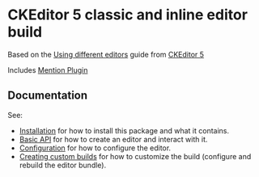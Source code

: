 CKEditor 5 classic and inline editor build
========================================

Based on the [Using different editors](https://ckeditor.com/docs/ckeditor5/latest/builds/guides/integration/advanced-setup.html#scenario-3-using-two-different-editors) guide from [CKEditor 5](https://ckeditor.com/docs/ckeditor5/latest/index.html)

Includes [Mention Plugin](https://ckeditor.com/docs/ckeditor5/latest/features/mentions.html)
## Documentation

See:

* [Installation](https://ckeditor.com/docs/ckeditor5/latest/builds/guides/integration/installation.html) for how to install this package and what it contains.
* [Basic API](https://ckeditor.com/docs/ckeditor5/latest/builds/guides/integration/basic-api.html) for how to create an editor and interact with it.
* [Configuration](https://ckeditor.com/docs/ckeditor5/latest/builds/guides/integration/configuration.html) for how to configure the editor.
* [Creating custom builds](https://ckeditor.com/docs/ckeditor5/latest/builds/guides/development/custom-builds.html) for how to customize the build (configure and rebuild the editor bundle).

